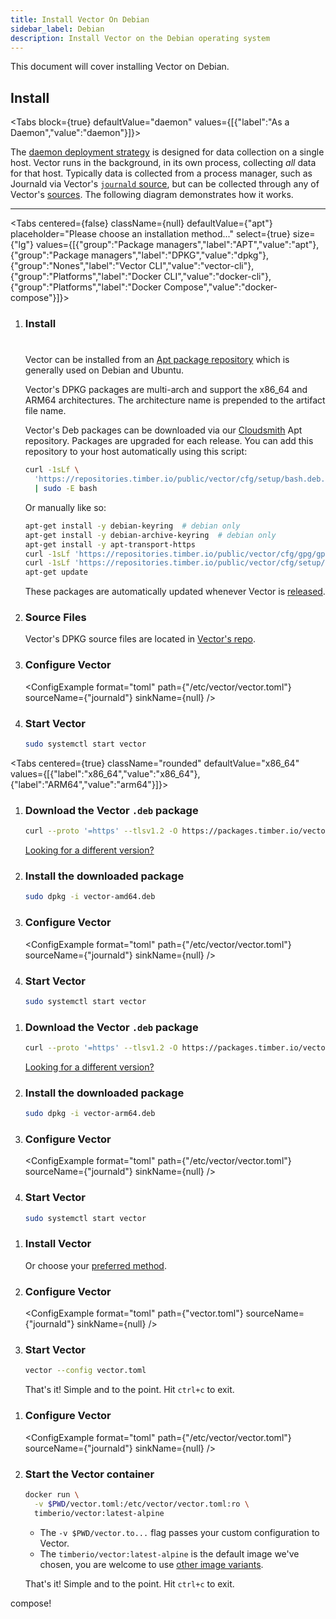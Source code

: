 ```yaml
---
title: Install Vector On Debian
sidebar_label: Debian
description: Install Vector on the Debian operating system
---
```


This document will cover installing Vector on Debian.

## Install

<Tabs
block={true}
defaultValue="daemon"
values={[{"label":"As a Daemon","value":"daemon"}]}>
<TabItem value="daemon">

The [daemon deployment strategy][docs.strategies#daemon] is designed for data
collection on a single host. Vector runs in the background, in its own process,
collecting _all_ data for that host.
Typically data is collected from a process manager, such as Journald via
Vector's [`journald` source][docs.sources.journald], but can be collected
through any of Vector's [sources][docs.sources].
The following diagram demonstrates how it works.

<DaemonDiagram
  platformName={null}
  sourceName={null}
  sinkName={null} />

---

<Tabs
centered={false}
className={null}
defaultValue={"apt"}
placeholder="Please choose an installation method..."
select={true}
size={"lg"}
values={[{"group":"Package managers","label":"APT","value":"apt"},{"group":"Package managers","label":"DPKG","value":"dpkg"},{"group":"Nones","label":"Vector CLI","value":"vector-cli"},{"group":"Platforms","label":"Docker CLI","value":"docker-cli"},{"group":"Platforms","label":"Docker Compose","value":"docker-compose"}]}>
<TabItem value="apt">

<Steps headingDepth={3}>
<ol>
<li>

### Install

#

Vector can be installed from an [Apt package repository][urls.apt] which is
generally used on Debian and Ubuntu.

Vector's DPKG packages are multi-arch and support the
x86_64 and ARM64
architectures. The architecture name is prepended to the artifact file name.

Vector's Deb packages can be downloaded via our [Cloudsmith][urls.cloudsmith] Apt repository.
Packages are upgraded for each release. You can add this repository to your host automatically using
this script:

```bash
curl -1sLf \
  'https://repositories.timber.io/public/vector/cfg/setup/bash.deb.sh' \
  | sudo -E bash
```

Or manually like so:

```bash
apt-get install -y debian-keyring  # debian only
apt-get install -y debian-archive-keyring  # debian only
apt-get install -y apt-transport-https
curl -1sLf 'https://repositories.timber.io/public/vector/cfg/gpg/gpg.3543DB2D0A2BC4B8.key' | apt-key add -
curl -1sLf 'https://repositories.timber.io/public/vector/cfg/setup/config.deb.txt?distro=debian&codename=wheezy' > /etc/apt/sources.list.d/timber-vector.list
apt-get update
```

<Alert type="info">

These packages are automatically updated whenever Vector is [released][urls.vector_releases].

</Alert>

</li>
<li>

### Source Files

Vector's DPKG source files are located in
[Vector's repo][urls.vector_debian_source_files].

</li>
<li>

### Configure Vector

<ConfigExample
format="toml"
path={"/etc/vector/vector.toml"}
sourceName={"journald"}
sinkName={null} />

</li>
<li>

### Start Vector

```bash
sudo systemctl start vector
```

</li>
</ol>
</Steps>

</TabItem>
<TabItem value="dpkg">

<Tabs
centered={true}
className="rounded"
defaultValue="x86_64"
values={[{"label":"x86_64","value":"x86_64"},{"label":"ARM64","value":"arm64"}]}>

<TabItem value="x86_64">
<Steps headingDepth={3}>
<ol>
<li>

### Download the Vector `.deb` package

```bash
curl --proto '=https' --tlsv1.2 -O https://packages.timber.io/vector/0.10.X/vector-amd64.deb
```

[Looking for a different version?][docs.package_managers.dpkg#versions]

</li>
<li>

### Install the downloaded package

```bash
sudo dpkg -i vector-amd64.deb
```

</li>
<li>

### Configure Vector

<ConfigExample
format="toml"
path={"/etc/vector/vector.toml"}
sourceName={"journald"}
sinkName={null} />

</li>
<li>

### Start Vector

```bash
sudo systemctl start vector
```

</li>
</ol>
</Steps>
</TabItem>
<TabItem value="arm64">
<Steps headingDepth={3}>
<ol>
<li>

### Download the Vector `.deb` package

```bash
curl --proto '=https' --tlsv1.2 -O https://packages.timber.io/vector/0.10.X/vector-arm64.deb
```

[Looking for a different version?][docs.package_managers.dpkg#versions]

</li>
<li>

### Install the downloaded package

```bash
sudo dpkg -i vector-arm64.deb
```

</li>
<li>

### Configure Vector

<ConfigExample
format="toml"
path={"/etc/vector/vector.toml"}
sourceName={"journald"}
sinkName={null} />

</li>
<li>

### Start Vector

```bash
sudo systemctl start vector
```

</li>
</ol>
</Steps>
</TabItem>
</Tabs>

</TabItem>
<TabItem value="vector-cli">

<Steps headingDepth={3}>
<ol>
<li>

### Install Vector

<InstallationCommand />

Or choose your [preferred method][docs.installation].

</li>
<li>

### Configure Vector

<ConfigExample
format="toml"
path={"vector.toml"}
sourceName={"journald"}
sinkName={null} />

</li>
<li>

### Start Vector

```bash
vector --config vector.toml
```

That's it! Simple and to the point. Hit `ctrl+c` to exit.

</li>
</ol>
</Steps>

</TabItem>
<TabItem value="docker-cli">

<Steps headingDepth={3}>
<ol>
<li>

### Configure Vector

<ConfigExample
format="toml"
path={"/etc/vector/vector.toml"}
sourceName={"journald"}
sinkName={null} />

</li>
<li>

### Start the Vector container

```bash
docker run \
  -v $PWD/vector.toml:/etc/vector/vector.toml:ro \
  timberio/vector:latest-alpine
```

<CodeExplanation>

- The `-v $PWD/vector.to...` flag passes your custom configuration to Vector.
- The `timberio/vector:latest-alpine` is the default image we've chosen, you are welcome to use [other image variants][docs.platforms.docker#variants].

</CodeExplanation>

That's it! Simple and to the point. Hit `ctrl+c` to exit.

</li>
</ol>
</Steps>

</TabItem>
<TabItem value="docker-compose">

compose!

</TabItem>
</Tabs>
</TabItem>
</Tabs>

[docs.installation]: /docs/setup/installation/
[docs.package_managers.dpkg#versions]: /docs/setup/installation/package-managers/dpkg/#versions
[docs.platforms.docker#variants]: /docs/setup/installation/platforms/docker/#variants
[docs.sources.journald]: /docs/reference/sources/journald/
[docs.sources]: /docs/reference/sources/
[docs.strategies#daemon]: /docs/setup/deployment/strategies/#daemon
[urls.apt]: https://en.wikipedia.org/wiki/APT_(software)
[urls.cloudsmith]: https://cloudsmith.io/~timber/repos/vector/packages/
[urls.vector_debian_source_files]: https://github.com/timberio/vector/tree/master/distribution/debian
[urls.vector_releases]: https://vector.dev/releases/latest/
